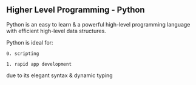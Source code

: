## Higher Level Programming - Python

Python is an easy to learn & a powerful high-level programming language with efficient high-level data structures.

Python is ideal for:

	0. scripting

	1. rapid app development

due to its elegant syntax & dynamic typing
